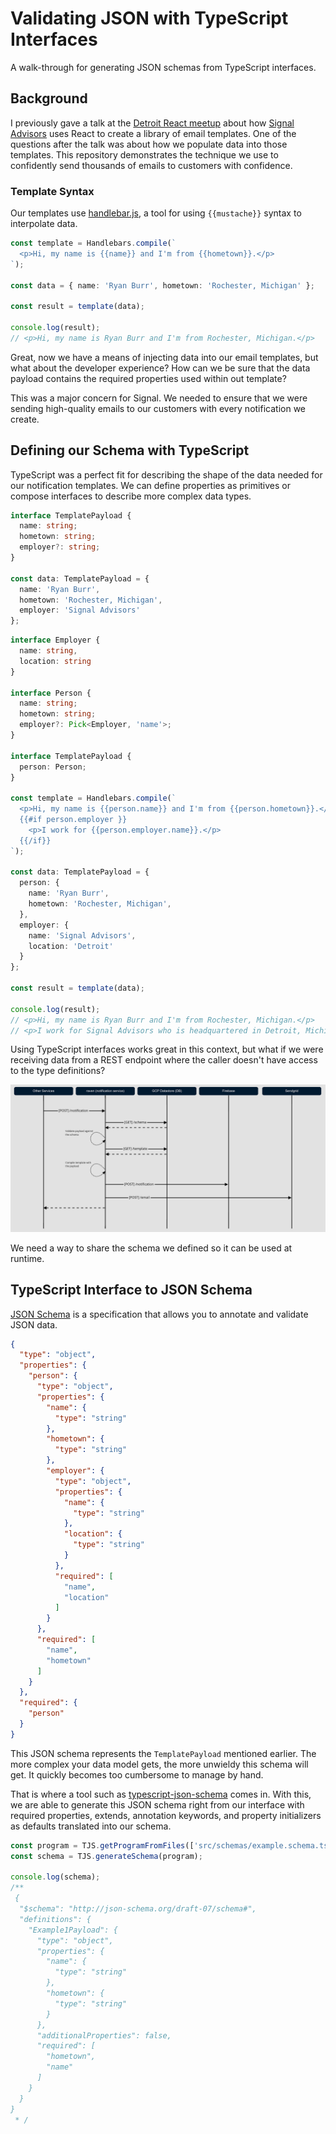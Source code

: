 # Validating JSON with TypeScript Interfaces

A walk-through for generating JSON schemas from TypeScript interfaces.

## Background

I previously gave a talk at the [Detroit React meetup](https://www.meetup.com/use-detroit-react-devs/events/287721469/) about how [Signal Advisors](https://www.signaladvisors.com/careers-engineering-product) uses React to create a library of email templates. One of the questions after the talk was about how we populate data into those templates. This repository demonstrates the technique we use to confidently send thousands of emails to customers with confidence.

### Template Syntax

Our templates use [handlebar.js](https://github.com/handlebars-lang/handlebars.js/), a tool for using `{{mustache}}` syntax to interpolate data.

```ts
const template = Handlebars.compile(`
  <p>Hi, my name is {{name}} and I'm from {{hometown}}.</p>
`);

const data = { name: 'Ryan Burr', hometown: 'Rochester, Michigan' };

const result = template(data);

console.log(result);
// <p>Hi, my name is Ryan Burr and I'm from Rochester, Michigan.</p>
```

Great, now we have a means of injecting data into our email templates, but what about the developer experience? How can we be sure that the data payload contains the required properties used within out template?

This was a major concern for Signal. We needed to ensure that we were sending high-quality emails to our customers with every notification we create.

## Defining our Schema with TypeScript

TypeScript was a perfect fit for describing the shape of the data needed for our notification templates. We can define properties as primitives or compose interfaces to describe more complex data types.

```ts
interface TemplatePayload {
  name: string;
  hometown: string;
  employer?: string;
}

const data: TemplatePayload = { 
  name: 'Ryan Burr', 
  hometown: 'Rochester, Michigan',
  employer: 'Signal Advisors'
};
```

```ts
interface Employer {
  name: string,
  location: string
}

interface Person {
  name: string;
  hometown: string;
  employer?: Pick<Employer, 'name'>;
}

interface TemplatePayload {
  person: Person;
}

const template = Handlebars.compile(`
  <p>Hi, my name is {{person.name}} and I'm from {{person.hometown}}.</p>
  {{#if person.employer }}
    <p>I work for {{person.employer.name}}.</p>
  {{/if}}
`);

const data: TemplatePayload = { 
  person: {
    name: 'Ryan Burr', 
    hometown: 'Rochester, Michigan',
  },
  employer: {
    name: 'Signal Advisors',
    location: 'Detroit'
  }
};

const result = template(data);

console.log(result);
// <p>Hi, my name is Ryan Burr and I'm from Rochester, Michigan.</p>
// <p>I work for Signal Advisors who is headquartered in Detroit, Michigan.</p>
```

Using TypeScript interfaces works great in this context, but what if we were receiving data from a REST endpoint where the caller doesn't have access to the type definitions? 

![Create Notification Use Case Diagram](docs/images/create-notification.png)

We need a way to share the schema we defined so it can be used at runtime.

## TypeScript Interface to JSON Schema

[JSON Schema](https://json-schema.org/) is a specification that allows you to annotate and validate JSON data.

```json
{
  "type": "object",
  "properties": {
    "person": {
      "type": "object",
      "properties": {
        "name": {
          "type": "string"
        },
        "hometown": {
          "type": "string"
        },
        "employer": {
          "type": "object",
          "properties": {
            "name": {
              "type": "string"
            },
            "location": {
              "type": "string"
            }
          },
          "required": [
            "name",
            "location"
          ]
        }
      },
      "required": [
        "name",
        "hometown"
      ]
    }
  },
  "required": {
    "person"
  }
}
```

This JSON schema represents the `TemplatePayload` mentioned earlier. The more complex your data model gets, the more unwieldy this schema will get. It quickly becomes too cumbersome to manage by hand.

That is where a tool such as [typescript-json-schema](https://github.com/YousefED/typescript-json-schema) comes in. With this, we are able to generate this JSON schema right from our interface with required properties, extends, annotation keywords, and property initializers as defaults translated into our schema.

```ts
const program = TJS.getProgramFromFiles(['src/schemas/example.schema.ts']);
const schema = TJS.generateSchema(program);

console.log(schema);
/**
 {
  "$schema": "http://json-schema.org/draft-07/schema#",
  "definitions": {
    "Example1Payload": {
      "type": "object",
      "properties": {
        "name": {
          "type": "string"
        },
        "hometown": {
          "type": "string"
        }
      },
      "additionalProperties": false,
      "required": [
        "hometown",
        "name"
      ]
    }
  }
}
 * /
```